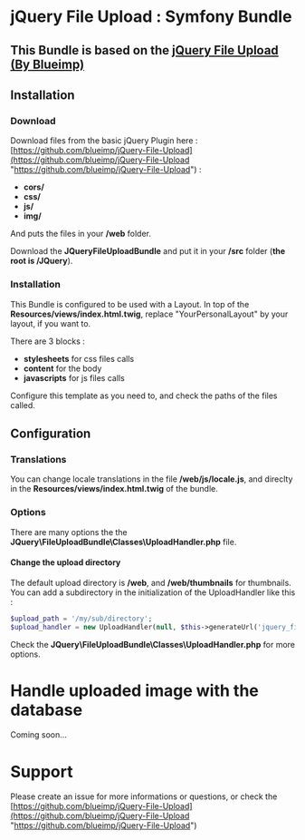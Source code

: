 jQuery File Upload : Symfony Bundle
===

This Bundle is based on the [jQuery File Upload](http://blueimp.github.com/jQuery-File-Upload/ "jQuery File Upload") [(By Blueimp)](https://github.com/blueimp "(By Blueimp)")
---

Installation
---
### Download ###


Download files from the basic jQuery Plugin here : [https://github.com/blueimp/jQuery-File-Upload](https://github.com/blueimp/jQuery-File-Upload "https://github.com/blueimp/jQuery-File-Upload") :
* **cors/**
* **css/**
* **js/**
* **img/**

And puts the files in your **/web** folder.

Download the **JQueryFileUploadBundle** and put it in your **/src** folder (**the root is /JQuery**).

### Installation ###
This Bundle is configured to be used with a Layout. In top of the **Resources/views/index.html.twig**, replace "YourPersonalLayout" by your layout, if you want to.

There are 3 blocks :
* **stylesheets** for css files calls
* **content** for the body 
* **javascripts** for js files calls

Configure this template as you need to, and check the paths of the files called.

Configuration
---
### Translations
You can change locale translations in the file **/web/js/locale.js**, and direclty in the **Resources/views/index.html.twig** of the bundle.

### Options
There are many options the the **JQuery\FileUploadBundle\Classes\UploadHandler.php** file.  

#### Change the upload directory
The default upload directory is **/web**, and **/web/thumbnails** for thumbnails. You can add a subdirectory in the initialization of the UploadHandler like this :

```php
$upload_path = '/my/sub/directory';
$upload_handler = new UploadHandler(null, $this->generateUrl('jquery_fileupload_add'), $upload_path);
```

Check the **JQuery\FileUploadBundle\Classes\UploadHandler.php** for more options.

Handle uploaded image with the database
===
Coming soon...


Support 
===
Please create an issue for more informations or questions, or check the [https://github.com/blueimp/jQuery-File-Upload](https://github.com/blueimp/jQuery-File-Upload "https://github.com/blueimp/jQuery-File-Upload")
